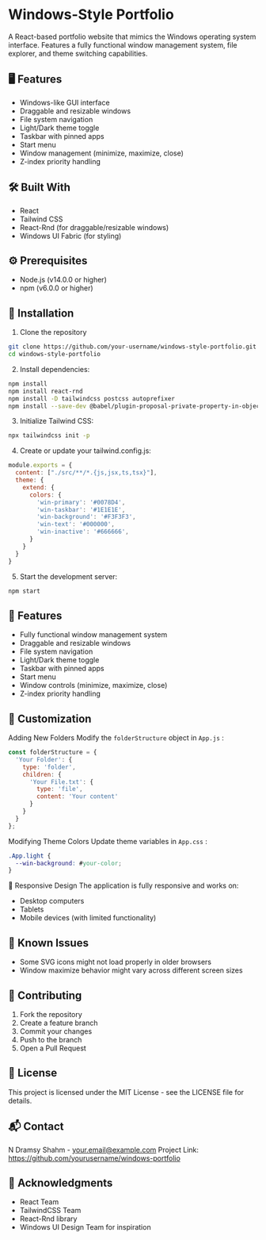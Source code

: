 # Windows-Style Portfolio

A React-based portfolio website that mimics the Windows operating system interface. Features a fully functional window management system, file explorer, and theme switching capabilities.

## 🖥️ Features

- Windows-like GUI interface
- Draggable and resizable windows
- File system navigation
- Light/Dark theme toggle
- Taskbar with pinned apps
- Start menu
- Window management (minimize, maximize, close)
- Z-index priority handling

## 🛠️ Built With

- React
- Tailwind CSS
- React-Rnd (for draggable/resizable windows)
- Windows UI Fabric (for styling)

## ⚙️ Prerequisites

- Node.js (v14.0.0 or higher)
- npm (v6.0.0 or higher)

## 🚀 Installation

1. Clone the repository

```sh
git clone https://github.com/your-username/windows-style-portfolio.git
cd windows-style-portfolio
```

2. Install dependencies:

```sh
npm install
npm install react-rnd
npm install -D tailwindcss postcss autoprefixer
npm install --save-dev @babel/plugin-proposal-private-property-in-object
```

3. Initialize Tailwind CSS:

```sh
npx tailwindcss init -p
```

4. Create or update your tailwind.config.js:

```js
module.exports = {
  content: ["./src/**/*.{js,jsx,ts,tsx}"],
  theme: { 
    extend: {
      colors: {
        'win-primary': '#0078D4',
        'win-taskbar': '#1E1E1E',
        'win-background': '#F3F3F3',
        'win-text': '#000000',
        'win-inactive': '#666666',
      }
    }
  }
}
```

5. Start the development server:

```sh
npm start
```

## 🎯 Features

- Fully functional window management system
- Draggable and resizable windows
- File system navigation
- Light/Dark theme toggle
- Taskbar with pinned apps
- Start menu
- Window controls (minimize, maximize, close)
- Z-index priority handling

## 🔧 Customization

Adding New Folders
Modify the `folderStructure` object in `App.js` :
```js
const folderStructure = {
  'Your Folder': {
    type: 'folder',
    children: {
      'Your File.txt': { 
        type: 'file', 
        content: 'Your content' 
      }
    }
  }
};
```

Modifying Theme Colors
Update theme variables in `App.css` :
```css
.App.light {
  --win-background: #your-color;
}
```

📱 Responsive Design
The application is fully responsive and works on:

- Desktop computers
- Tablets
- Mobile devices (with limited functionality)

## 🐛 Known Issues

- Some SVG icons might not load properly in older browsers
- Window maximize behavior might vary across different screen sizes

## 🤝 Contributing

1. Fork the repository
2. Create a feature branch
3. Commit your changes
4. Push to the branch
5. Open a Pull Request

## 📄 License

This project is licensed under the MIT License - see the LICENSE file for details.

## 📬 Contact

N Dramsy Shahm - your.email@example.com Project Link: https://github.com/yourusername/windows-portfolio

## 🙏 Acknowledgments

- React Team
- TailwindCSS Team
- React-Rnd library
- Windows UI Design Team for inspiration